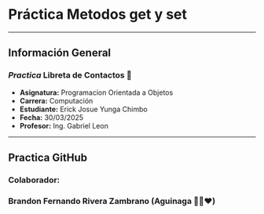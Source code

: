 #  Práctica Metodos get y set

---
## Información General
### *Practica* Libreta de Contactos 📖

- **Asignatura:** Programacion Orientada a Objetos
- **Carrera:** Computación
- **Estudiante:** Erick Josue Yunga Chimbo
- **Fecha:** 30/03/2025
- **Profesor:** Ing. Gabriel Leon

---
## Practica GitHub 
### Colaborador:
### Brandon Fernando Rivera Zambrano (Aguinaga 💛💙❤️)